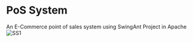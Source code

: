 # PoS  System
 An E-Commerce point of sales system using SwingAnt Project in Apache
![SS1](https://github.com/tameemahman/PoS--System/assets/132429149/218645ef-589f-44dd-995d-2dac07117360)

